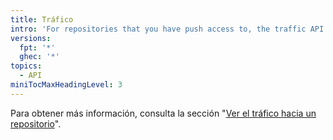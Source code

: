 ```yaml
---
title: Tráfico
intro: 'For repositories that you have push access to, the traffic API provides access to the information provided in your repository graph.'
versions:
  fpt: '*'
  ghec: '*'
topics:
  - API
miniTocMaxHeadingLevel: 3
---
```


Para obtener más información, consulta la sección "<a href="/repositories/viewing-activity-and-data-for-your-repository/viewing-traffic-to-a-repository" class="dotcom-only">Ver el tráfico hacia un repositorio</a>".

